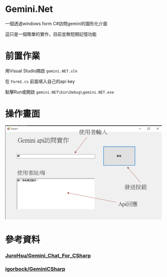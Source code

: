 # Gemini.Net
一個透過windows form C#訪問gemini的圖形化介面

這只是一個簡單的實作，目前並無短期記憶功能

# 前置作業
用Visual Studio開啟 `gemini.NET.sln` 

在 `Form1.cs` 前面填入自己的api key

點擊Run或開啟 `gemini.NET\bin\Debug\gemini.NET.exe`


# 操作畫面
![圖片1](docs/img/1.png)

# 參考資料

### [JuroHsu/Gemini_Chat_For_CSharp](https://github.com/JuroHsu/Gemini_Chat_For_CSharp)

### [igorbock/GeminiCSharp](https://github.com/igorbock/GeminiCSharp)
